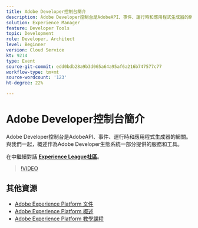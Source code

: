 ```yaml
---
title: Adobe Developer控制台簡介
description: Adobe Developer控制台是AdobeAPI、事件、運行時和應用程式生成器的網關。 與我們一起，概述作為Adobe Developer生態系統一部分提供的服務和工具。
solution: Experience Manager
feature: Developer Tools
topic: Development
role: Developer, Architect
level: Beginner
version: Cloud Service
kt: 9214
type: Event
source-git-commit: edd0bdb28a9b3d065a64a95af6a216b747577c77
workflow-type: tm+mt
source-wordcount: '123'
ht-degree: 22%

---
```


# Adobe Developer控制台簡介

Adobe Developer控制台是AdobeAPI、事件、運行時和應用程式生成器的網關。 與我們一起，概述作為Adobe Developer生態系統一部分提供的服務和工具。

在中繼續對話 **[Experience League社區](https://adobe.ly/2Y2DDld)**。

>[!VIDEO](https://video.tv.adobe.com/v/337771/?quality=12&learn=on&hidetitle=true)

## 其他資源

- [Adobe Experience Platform 文件](https://experienceleague.adobe.com/docs/experience-platform.html)
- [Adobe Experience Platform 概述](https://experienceleague.adobe.com/docs/experience-platform/landing/home.html?lang=zh-Hant)
- [Adobe Experience Platform 教學課程](https://experienceleague.adobe.com/docs/platform-learn/tutorials/overview.html?lang=zh-Hant)
